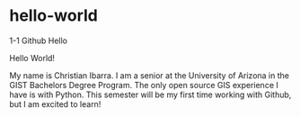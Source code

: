 # hello-world
1-1 Github Hello

Hello World!

My name is Christian Ibarra.
I am a senior at the University of Arizona in the GIST Bachelors Degree Program.
The only open source GIS experience I have is with Python.
This semester will be my first time working with Github, but I am excited to learn!
